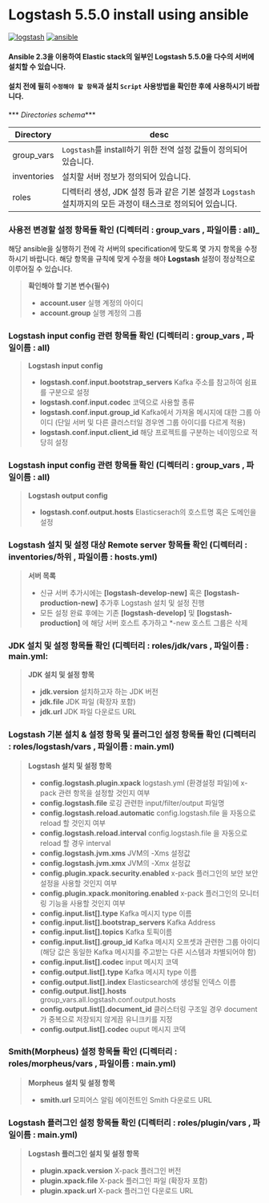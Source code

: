 Logstash 5.5.0 install using ansible 
=======================

[![logstash](https://img.shields.io/badge/Logstash-5.5.0-brightgreen.svg)](https://www.elastic.co/guide/en/logstash/current/introduction.html)
[![ansible](https://img.shields.io/badge/ansible-2.3-orange.svg)](https://www.ansible.com/it-automation)

#### Ansible 2.3을 이용하여 Elastic stack의 일부인 Logstash 5.5.0을 다수의 서버에 설치할 수 있습니다. ####
#### 설치 전에 필히 `수정해야 할 항목`과 설치 `Script` 사용방법을 확인한 후에 사용하시기 바랍니다. ####


*** _Directories schema_***

Directory | desc  |
| ------------- | ------------- |
| group_vars | `Logstash`를 install하기 위한 전역 설정 값들이 정의되어 있습니다. |
| inventories  | 설치할 서버 정보가 정의되어 있습니다.  |
| roles  | 디렉터리 생성, JDK 설정 등과 같은 기본 설정과 `Logstash` 설치까지의 모든 과정이 태스크로 정의되어 있습니다. |`

### 사용전 변경할 설정 항목들 확인 (디렉터리 : group_vars , 파일이름 : all)_

해당 ansible을 실행하기 전에 각 서버의 specification에 맞도록 몇 가지 항목을 수정하시기 바랍니다. 해당 항목을 규칙에 맞게 수정을 해야 **Logstash** 설정이 정상적으로 이루어질 수 있습니다.

> **확인해야 할 기본 변수(필수)**
> 
> - **account.user** 실행 계정의 아이디
> - **account.group** 실행 계정의 그룹

###  Logstash input config 관련 항목들 확인 (디렉터리 : group_vars , 파일이름 : all)
> **Logstash input config**
> 
> - **logstash.conf.input.bootstrap_servers** Kafka 주소를 참고하여 쉼표를 구분으로 설정
> - **logstash.conf.input.codec** 코덱으로 사용할 종류
> - **logstash.conf.input.group_id** Kafka에서 가져올 메시지에 대한 그룹 아이디 (단일 서버 및 다른 클러스터일 경우엔 그룹 아이디를 다르게 적용)
> - **logstash.conf.input.client_id** 해당 프로젝트를 구분하는 네이밍으로 적당히 설정

### Logstash input config 관련 항목들 확인 (디렉터리 : group_vars , 파일이름 : all)
> **Logstash output config**
>
> - **logstash.conf.output.hosts** Elasticserach의 호스트명 혹은 도메인을 설정

### Logstash 설치 및 설정 대상 Remote server 항목들 확인 (디렉터리 : inventories/하위 , 파일이름 : hosts.yml)
> **서버 목록**
>
> - 신규 서버 추가시에는 **[logstash-develop-new]** 혹은 **[logstash-production-new]** 추가후 Logstash 설치 및 설정 진행
> - 모든 설정 완료 후에는 기존 **[logstash-develop]** 및 **[logstash-production]** 에 해당 서버 호스트 추가하고 *-new 호스트 그룹은 삭제


### JDK 설치 및 설정 항목들 확인 (디렉터리 : roles/jdk/vars , 파일이름 : main.yml:

> **JDK 설치 및 설정 항목**
>
> - **jdk.version** 설치하고자 하는 JDK 버전
> - **jdk.file** JDK 파일 (확장자 포함)
> - **jdk.url** JDK 파일 다운로드 URL

### Logstash 기본 설치 & 설정 항목 및 플러그인 설정 항목들 확인 (디렉터리 : roles/logstash/vars , 파일이름 : main.yml)
> **Logstash 설치 및 설정 항목**
>
> - **config.logstash.plugin.xpack** logstash.yml (환경설정 파일)에 x-pack 관련 항목을 설정할 것인지 여부
> - **config.logstash.file** 로깅 관련한 input/filter/output 파일명
> - **config.logstash.reload.automatic** config.logstash.file 을 자동으로 reload 할 것인지 여부
> - **config.logstash.reload.interval** config.logstash.file 을 자동으로 reload 할 경우 interval
> - **config.logstash.jvm.xms** JVM의 -Xms 설정값
> - **config.logstash.jvm.xmx** JVM의 -Xmx 설정값 
> - **config.plugin.xpack.security.enabled** x-pack 플러그인의 보안 보안 설정을 사용할 것인지 여부
> - **config.plugin.xpack.monitoring.enabled** x-pack 플러그인의 모니터링 기능을 사용할 것인지 여부
> - **config.input.list[].type** Kafka 메시지 type 이름
> - **config.input.list[].bootstrap_servers** Kafka Address
> - **config.input.list[].topics** Kafka 토픽이름 
> - **config.input.list[].group_id** Kafka 메시지 오프셋과 관련한 그룹 아이디 (해당 값은 동일한 Kafka 메시지를 주고받는 다른 시스템과 차별되어야 함)
> - **config.input.list[].codec** input 메시지 코덱 
> - **config.output.list[].type** Kafka 메시지 type 이름
> - **config.output.list[].index** Elasticsearch에 생성될 인덱스 이름
> - **config.output.list[].hosts** group_vars.all.logstash.conf.output.hosts
> - **config.output.list[].document_id** 클러스터링 구조일 경우 document가 중복으로 저장되지 않게끔 유니크키를 지정 
> - **config.output.list[].codec** ouput 메시지 코덱


### Smith(Morpheus) 설정 항목들 확인 (디렉터리 : roles/morpheus/vars , 파일이름 : main.yml)
> **Morpheus 설치 및 설정 항목**
>
> - **smith.url** 모피어스 알림 에이전트인 Smith 다운로드 URL


### Logstash 플러그인 설정 항목들 확인 (디렉터리 : roles/plugin/vars , 파일이름 : main.yml)
> **Logstash 플러그인 설치 및 설정 항목**
>
> - **plugin.xpack.version** X-pack 플러그인 버전
> - **plugin.xpack.file** X-pack 플러그인 파일 (확장자 포함)
> - **plugin.xpack.url** X-pack 플러그인 다운로드 URL

